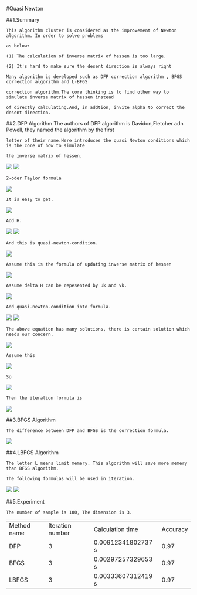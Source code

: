 #Quasi Newton

##1.Summary
    
    This algorithm cluster is considered as the improvement of Newton algorithm. In order to solve problems 
    
    as below:
    
    (1) The calculation of inverse matrix of hessen is too large.
    
    (2) It's hard to make sure the desent direction is always right
    
    Many algorithm is developed such as DFP correction algorithm , BFGS correction algorithm and L-BFGS 
    
    correction algorithm.The core thinking is to find other way to simulate inverse matrix of hessen instead 
    
    of directly calculating.And, in addtion, invite alpha to correct the desent direction.
    
##2.DFP Algorithm
    The authors of DFP algorithm is Davidon,Fletcher adn Powell, they named the algorithm by the first 
    
    letter of their name.Here introduces the quasi Newton conditions which is the core of how to simulate 
    
    the inverse matrix of hessen.
    
<img src="http://chart.googleapis.com/chart?cht=tx&chl=H_%7Bk%7D%20%5C%20%5C%20%5C%20%5Capprox%20%20%5C%20%5C%20%5C%20G_%7Bk%7D%5E%7B-1%7D" style="border:none;" />

<img src="http://chart.googleapis.com/chart?cht=tx&chl=Set%20%5C%20%5C%20%5C%5C%20g(x)%3D%5Cnabla%20f(x)%20%5C%20%5C%20%5C%20%20g_%7Bk%7D%3D%5Cnabla%20f(x%5E%7Bk%7D)%20%5C%20%5C%20%5C%20G_%7Bk%7D%3D%5Cnabla%5E%7B2%7Df(x%5E%7Bk%7D)%20%5C%5C%0A%0A%0A" style="border:none;" />

    2-oder Taylor formula
    
<img src="http://chart.googleapis.com/chart?cht=tx&chl=g(x)%5Capprox%20g(x%5E%7Bk%2B1%7D)%2B%5Cnabla%5E%7B2%7Df(x%5E%7Bk%2B1%7D)(x-x%5E%7Bk%2B1%7D)%5C%5C%0Ag_%7Bk%7D%5Capprox%20g(x%5E%7Bk%2B1%7D)%2B%5Cnabla%5E%7B2%7Df(x%5E%7Bk%2B1%7D)(x%5E%7Bk%7D-x%5E%7Bk%2B1%7D)%5C%5C%0A" style="border:none;" />

    It is easy to get.

<img src="http://chart.googleapis.com/chart?cht=tx&chl=g_%7Bk%2B1%7D-g_%7Bk%7D%3DG_%7Bk%2B1%7D(x%5E%7Bk%7D-x%5E%7Bk%2B1%7D)%5C%5C%0A%0AG_%7Bk%2B1%7D%5E%7B-1%7D(g_%7Bk%2B1%7D-g_%7Bk%7D)%3D(x%5E%7Bk%7D-x%5E%7Bk%2B1%7D)%5C%5C%0A" style="border:none;" />
    
    Add H.

<img src="http://chart.googleapis.com/chart?cht=tx&chl=H_%7Bk%2B1%7D(g_%7Bk%2B1%7D-g_%7Bk%7D)%3D(x%5E%7Bk%7D-x%5E%7Bk%2B1%7D)%5C%5C%0A" style="border:none;" />

<img src="http://chart.googleapis.com/chart?cht=tx&chl=Set%20%5C%20%5C%20%5C%20y_%7Bk%7D%3Dg_%7Bk%2B1%7D-g_%7Bk%7D%2C%5C%20%5C%20%5C%20s_%7Bk%7D%3D(x%5E%7Bk%7D-x%5E%7Bk%2B1%7D)%5C%5C%0A" style="border:none;" />

    And this is quasi-newton-condition.

<img src="http://chart.googleapis.com/chart?cht=tx&chl=H_%7Bk%2B1%7Dy_%7Bk%7D%3Ds_%7Bk%7D%0A" style="border:none;" />    

    Assume this is the formula of updating inverse matrix of hessen

<img src="http://chart.googleapis.com/chart?cht=tx&chl=H_%7Bk%2B1%7D%3DH_%7Bk%7D%2B%5CDelta%20H" style="border:none;" />

    Assume delta H can be repesented by uk and vk.
    
<img src="http://chart.googleapis.com/chart?cht=tx&chl=%5Calpha_%7Bk%7D%2C%5Cbeta%20_%7Bk%7D%20%5C%20%5C%20%5C%20%20%5Cin%20%5C%20%5C%20%5C%20R%5C%5C%0Au_%7Bk%7D%2Cv_%7Bk%7D%20%5C%20%5C%20%5C%20%20%5Cin%20%5C%20%5C%20%5C%20%20R%5E%7Bn%7D%5C%5C%0A%0A%5CDelta%20H%20%3D%20%5Calpha_%7Bk%7D%20u_%7Bk%7Du_%7Bk%7D%5E%7BT%7D%2B%5Cbeta%20_%7Bk%7D%20v_%7Bk%7Dv_%7Bk%7D%5E%7BT%7D" style="border:none;" />

    Add quasi-newton-condition into formula.
    
<img src="http://chart.googleapis.com/chart?cht=tx&chl=(H_%7Bk%7D%2B%5Calpha%20_%7Bk%7D%20u_%7Bk%7Du_%7Bk%7D%5E%7BT%7D%2B%5Cbeta%20_%7Bk%7Dv_%7Bk%7Dv_%7Bk%7D%5E%7BT%7D)y_%7Bk%7D%3Ds_%7Bk%7D%0A" style="border:none;" />

<img src="http://chart.googleapis.com/chart?cht=tx&chl=%5Calpha%20_%7Bk%7D%20u_%7Bk%7Du_%7Bk%7D%5E%7BT%7Dy_%7Bk%7D%2B%5Cbeta%20_%7Bk%7Dv_%7Bk%7Dv_%7Bk%7D%5E%7BT%7Dy_%7Bk%7D%3Ds_%7Bk%7D-H_%7Bk%7Dy_%7Bk%7D%0A" style="border:none;" />

    The above equation has many solutions, there is certain solution which needs our concern.
    
<img src="http://chart.googleapis.com/chart?cht=tx&chl=%5Calpha%20_%7Bk%7D%20u_%7Bk%7Du_%7Bk%7D%5E%7BT%7Dy_%7Bk%7D%3Ds_%7Bk%7D%5C%5C%0A%5Cbeta%20_%7Bk%7Dv_%7Bk%7Dv_%7Bk%7D%5E%7BT%7Dy_%7Bk%7D%3D-H_%7Bk%7Dy_%7Bk%7D%0A" style="border:none;" />

    Assume this 
    
<img src="http://chart.googleapis.com/chart?cht=tx&chl=%5Calpha%20_%7Bk%7Du_%7Bk%7D%5E%7BT%7Dy_%7Bk%7D%3D1%5C%5C%0Au_%7Bk%7D%3Ds_%7Bk%7D%5C%5C%0A%5Cbeta%20_%7Bk%7Dv_%7Bk%7D%5E%7BT%7Dy_%7Bk%7D%3D-1%5C%5C%0Av_%7Bk%7D%3DH_%7Bk%7Dy_%7Bk%7D%0A" style="border:none;" />
    
    So 
    
<img src="http://chart.googleapis.com/chart?cht=tx&chl=%5Calpha%20_%7Bk%7D%3D%5Cfrac%7B1%7D%7Bs_%7Bk%7D%5E%7BT%7Dy_%7Bk%7D%7D%5C%5C%0Au_%7Bk%7D%3Ds_%7Bk%7D%5C%5C%0A%5Cbeta%20_%7Bk%7D%3D-%5Cfrac%7B1%7D%7By_%7Bk%7D%5E%7BT%7DH_%7Bk%7Dy_%7Bk%7D%7D%5C%5C%0Av_%7Bk%7D%3DH_%7Bk%7Dy_%7Bk%7D%0A" style="border:none;" />

    Then the iteration formula is 
    
<img src="http://chart.googleapis.com/chart?cht=tx&chl=H_%7Bk%2B1%7D%3DH_%7Bk%7D%2B%5Cfrac%7Bs_%7Bk%7Ds_%7Bk%7D%5E%7BT%7D%7D%7Bs_%7Bk%7D%5E%7BT%7Dy_%7Bk%7D%7D-%0A%0A%5Cfrac%7BH_%7Bk%7Dy_%7Bk%7Dy_%7Bk%7D%5E%7BT%7DH_%7Bk%7D%7D%7By_%7Bk%7D%5E%7BT%7DH_%7Bk%7Dy_%7Bk%7D%7D" style="border:none;" />
    
    
##3.BFGS Algorithm

    The difference between DFP and BFGS is the correction formula.
    
<img src="http://chart.googleapis.com/chart?cht=tx&chl=H_%7Bk%2B1%7D%3DH_%7Bk%7D%2B(1%2B%5Cfrac%7By_%7Bk%7D%5E%7BT%7DH_%7Bk%7Dy_%7Bk%7D%7D%7Bs_%7Bk%7D%5E%7BT%7Dy_%7Bk%7D%7D)%5Cfrac%7Bs_%7Bk%7Ds_%7Bk%7D%5E%7BT%7D%7D%7Bs_%7Bk%7D%5E%7BT%7Dy_%7Bk%7D%7D-%0A%0A%5Cfrac%7Bs_%7Bk%7D%5E%7BT%7Dy_%7Bk%7DH_%7Bk%7D%2BH_%7Bk%7Dy_%7Bk%7Ds_%7Bk%7D%5E%7BT%7D%7D%7Bs_%7Bk%7D%5E%7BT%7Dy_%7Bk%7D%7D" style="border:none;" />

##4.LBFGS Algorithm

    The letter L means limit memery. This algorithm will save more memery than BFGS algorithm.
    
    The following formulas will be used in iteration.
    
<img src="http://chart.googleapis.com/chart?cht=tx&chl=%5Crho%20_%7Bk%7D%3D%5Cfrac%7B1%7D%7By_%7Bk%7D%5E%7BT%7Ds_%7Bk%7D%7D%5C%5C%0As_%7Bk%7D%3Dx%5E%7Bk%7D-x%5E%7Bk%2B1%7D%5C%5C%0Ay_%7Bk%7D%3Dg_%7Bk%2B1%7D-g_%7Bk%7D%5C%5C%0AV_%7Bk%7D%3DI-%5Crho_%7Bk%7Dy_%7Bk%7Ds_%7Bk%7D%5E%7BT%7D" style="border:none;" />

<img src="http://chart.googleapis.com/chart?cht=tx&chl=%0AH_%7Bk%7D%3DV_%7Bk-1%7D%5E%7BT%7DH_%7Bk-1%7DV_%7Bk-1%7D%2Bs_%7Bk-1%7D%5Crho%20_%7Bk-1%7Ds_%7Bk-1%7D%5E%7BT%7D" style="border:none;" />

##5.Experiment

    The number of sample is 100, The dimension is 3.
<table>
<tr>
<td> Method name </td> <td> Iteration number</td> <td> Calculation time </td> <td> Accuracy </td>
</tr>
</tr>
<tr>
<td> DFP </td> <td> 3 </td> <td> 0.00912341802737 s </td> <td> 0.97 </td>
</tr>
<tr>
<td> BFGS </td> <td> 3 </td> <td> 0.00297257329653 s </td><td> 0.97 </td>
</tr>
<tr>
<td> LBFGS </td> <td> 3 </td> <td> 0.00333607312419 s </td><td> 0.97 </td>
</tr>
</table>
    
    
